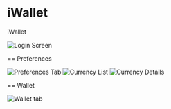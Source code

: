 iWallet
=======

iWallet

![Login Screen](https://raw.github.com/OpenCoin/iWallet/master/github/login.png "")

== Preferences

![Preferences Tab](https://raw.github.com/OpenCoin/iWallet/master/github/preferences_tab.png "")
![Currency List](https://raw.github.com/OpenCoin/iWallet/master/github/currencies.png "")
![Currency Details](https://raw.github.com/OpenCoin/iWallet/master/github/currency_details.png "")

== Wallet

![Wallet tab](https://raw.github.com/OpenCoin/iWallet/master/github/wallet_tab.png "")